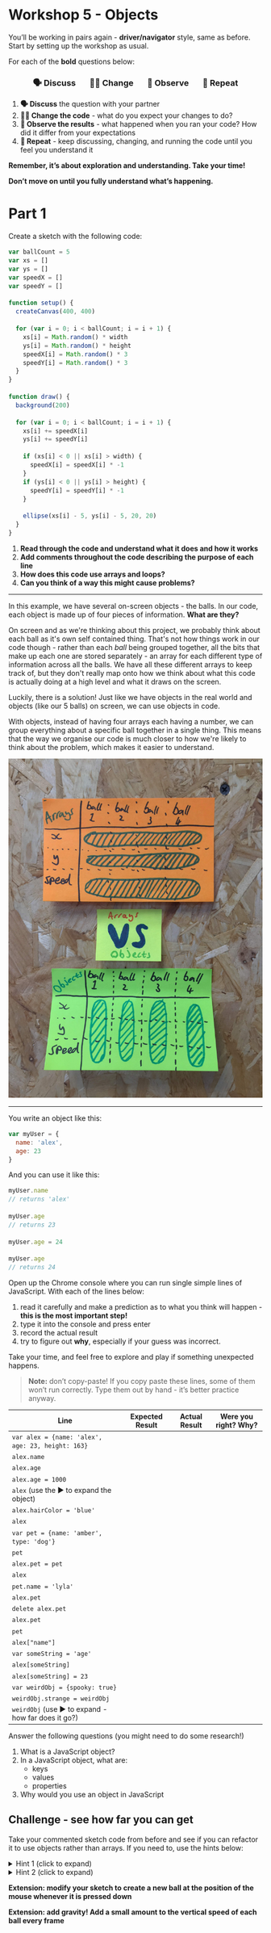 # Workshop 5 - Objects

You’ll be working in pairs again - **driver/navigator** style, same as before.
Start by setting up the workshop as usual.

For each of the **bold** questions below:

<h3 align="center">
  🗣 Discuss &nbsp;&nbsp;&nbsp;&nbsp;&nbsp;
  👩‍💻 Change &nbsp;&nbsp;&nbsp;&nbsp;&nbsp;
  👀 Observe &nbsp;&nbsp;&nbsp;&nbsp;&nbsp;
  🔄 Repeat
</h3>

1. **🗣 Discuss** the question with your partner
1. **👩‍💻 Change the code** - what do you expect your changes to do?
1. **👀 Observe the results** - what happened when you ran your code? How did it
   differ from your expectations
1. **🔄 Repeat** - keep discussing, changing, and running the code until you
   feel you understand it

**Remember, it’s about exploration and understanding. Take your time!**

**Don’t move on until you fully understand what’s happening.**

# Part 1

Create a sketch with the following code:

```js
var ballCount = 5
var xs = []
var ys = []
var speedX = []
var speedY = []

function setup() {
  createCanvas(400, 400)

  for (var i = 0; i < ballCount; i = i + 1) {
    xs[i] = Math.random() * width
    ys[i] = Math.random() * height
    speedX[i] = Math.random() * 3
    speedY[i] = Math.random() * 3
  }
}

function draw() {
  background(200)

  for (var i = 0; i < ballCount; i = i + 1) {
    xs[i] += speedX[i]
    ys[i] += speedY[i]

    if (xs[i] < 0 || xs[i] > width) {
      speedX[i] = speedX[i] * -1
    }
    if (ys[i] < 0 || ys[i] > height) {
      speedY[i] = speedY[i] * -1
    }

    ellipse(xs[i] - 5, ys[i] - 5, 20, 20)
  }
}
```

1. **Read through the code and understand what it does and how it works**
1. **Add comments throughout the code describing the purpose of each line**
1. **How does this code use arrays and loops?**
1. **Can you think of a way this might cause problems?**

---

In this example, we have several on-screen objects - the balls. In our code,
each object is made up of four pieces of information. **What are they?**

On screen and as we're thinking about this project, we probably think about each
ball as it's own self contained thing. That's not how things work in our code
though - rather than each _ball_ being grouped together, all the bits that make
up each one are stored separately - an array for each different type of
information across all the balls. We have all these different arrays to keep
track of, but they don't really map onto how we think about what this code is
actually doing at a high level and what it draws on the screen.

Luckily, there is a solution! Just like we have objects in the real world and
objects (like our 5 balls) on screen, we can use objects in code.

With objects, instead of having four arrays each having a number, we can group
everything about a specific ball together in a single thing. This means that the
way we organise our code is much closer to how we're likely to think about the
problem, which makes it easier to understand.

![Arrays vs objects](./img/arrays-vs-objects.jpg)

---

You write an object like this:

```js
var myUser = {
  name: 'alex',
  age: 23
}
```

And you can use it like this:

```js
myUser.name
// returns 'alex'

myUser.age
// returns 23

myUser.age = 24

myUser.age
// returns 24
```

Open up the Chrome console where you can run single simple lines of JavaScript.
With each of the lines below:

1. read it carefully and make a prediction as to what you think will happen -
   **this is the most important step!**
2. type it into the console and press enter
3. record the actual result
4. try to figure out **why**, especially if your guess was incorrect.

Take your time, and feel free to explore and play if something unexpected
happens.

> **Note:** don’t copy-paste! If you copy paste these lines, some of them won’t
> run correctly. Type them out by hand - it’s better practice anyway.

| Line                                               | Expected Result | Actual Result | Were you right? Why? |
| -------------------------------------------------- | --------------- | ------------- | -------------------- |
| `var alex = {name: 'alex', age: 23, height: 163}`  |                 |               |                      |
| `alex.name`                                        |                 |               |                      |
| `alex.age`                                         |                 |               |                      |
| `alex.age = 1000`                                  |                 |               |                      |
| `alex` (use the ▶ to expand the object)            |                 |               |                      |
| `alex.hairColor = 'blue'`                          |                 |               |                      |
| `alex`                                             |                 |               |                      |
| `var pet = {name: 'amber', type: 'dog'}`           |                 |               |                      |
| `pet`                                              |                 |               |                      |
| `alex.pet = pet`                                   |                 |               |                      |
| `alex`                                             |                 |               |                      |
| `pet.name = 'lyla'`                                |                 |               |                      |
| `alex.pet`                                         |                 |               |                      |
| `delete alex.pet`                                  |                 |               |                      |
| `alex.pet`                                         |                 |               |                      |
| `pet`                                              |                 |               |                      |
| `alex["name"]`                                     |                 |               |                      |
| `var someString = 'age'`                           |                 |               |                      |
| `alex[someString]`                                 |                 |               |                      |
| `alex[someString] = 23`                            |                 |               |                      |
| `var weirdObj = {spooky: true}`                    |                 |               |                      |
| `weirdObj.strange = weirdObj`                      |                 |               |                      |
| `weirdObj` (use ▶ to expand - how far does it go?) |                 |               |                      |

Answer the following questions (you might need to do some research!)

1. What is a JavaScript object?
1. In a JavaScript object, what are:
   - keys
   - values
   - properties
1. Why would you use an object in JavaScript

## Challenge - see how far you can get

Take your commented sketch code from before and see if you can refactor it to
use objects rather than arrays. If you need to, use the hints below:

<details><summary>Hint 1 (click to expand)</summary><p>

You can add objects to an array.

```js
for (var i = 0; i < ballCount; i = i + 1) {
  var myBall = {
    // write ball properties here
  }
  balls[i] = myBall
}
```

</p></details>

<details><summary>Hint 2 (click to expand)</summary><p>

Try using this function:

```js
function createBall() {
  return {
    x: Math.random() * width,
    y: Math.random() * height,
    speedX: Math.random() * 3,
    speedY: Math.random() * 3
  }
}
```

</p></details>

**Extension: modify your sketch to create a new ball at the position of the
mouse whenever it is pressed down**

**Extension: add gravity! Add a small amount to the vertical speed of each ball
every frame**
